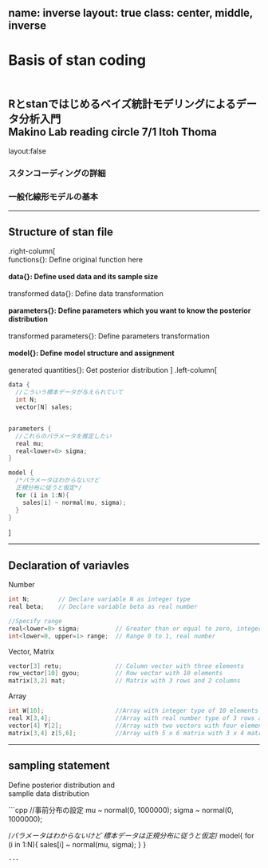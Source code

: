 name: inverse
layout: true
class: center, middle, inverse
---
# Basis of stan coding
<br>Rとstanではじめるベイズ統計モデリングによるデータ分析入門 
<br>Makino Lab reading circle  7/1 Itoh Thoma
---
layout:false
### スタンコーディングの詳細
### 一般化線形モデルの基本

---
## Structure of stan file
.right-column[
<br>
functions{}:  Define original function here
<br><br>
<b>data{}:  Define used data and its sample size</b>
<br><br>
transformed data{}:  Define data transformation
<br><br>
<b>parameters{}:  Define parameters which you want to know the posterior distribution</b>
<br><br>
transformed parameters{}: Define parameters transformation
<br><br>
<b>model{}: Define model structure and assignment</b>
<br><br>
generated quantities{}: Get posterior distribution
]
.left-column[
```cpp
data {
  //こういう標本データが与えられていて
  int N;   
  vector[N] sales;   


parameters {
  //これらのパラメータを推定したい
  real mu;      
  real<lower=0> sigma;    
}

model {
  /*パラメータはわからないけど
  正規分布に従うと仮定*/
  for (i in 1:N){
    sales[i] ~ normal(mu, sigma);
  }
}

```
]

---
## Declaration of variavles

Number
```cpp
int N;        // Declare variable N as integer type  
real beta;    // Declare variable beta as real number

//Specify range
real<lower=0> sigma;          // Greater than or equal to zero, integer
int<lower=0, upper=1> range;  // Range 0 to 1, real number
```

Vector, Matrix 
```cpp
vector[3] retu;               // Column vector with three elements
row_vector[10] gyou;          // Row vector with 10 elements
matrix[3,2] mat;              // Matrix with 3 rows and 2 columns 
```

Array
```cpp
int W[10];                    //Array with integer type of 10 elements
real X[3,4];                  //Array with real number type of 3 rows and 4 columns
vector[4] Y[2];               //Array with two vectors with four elements
matrix[3,4] z[5,6];           //Array with 5 x 6 matrix with 3 x 4 matrix
```

---
## sampling statement

<p>Define posterior distribution and<br>
  samplle data distribution</P>
```cpp
//事前分布の設定
mu ~ normal(0, 1000000);
sigma ~ normal(0, 1000000);

/*パラメータはわからないけど
  標本データは正規分布に従うと仮定*/
model{
  for (i in 1:N){
    sales[i] ~ normal(mu, sigma);
  }
}
```
---

